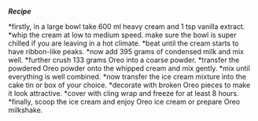 **_Recipe_**

*firstly, in a large bowl take 600 ml heavy cream and 1 tsp vanilla extract.
*whip the cream at low to medium speed. make sure the bowl is super chilled if you are leaving in a hot climate.
*beat until the cream starts to have ribbon-like peaks.
*now add 395 grams of condensed milk and mix well.
*further crush 133 grams Oreo into a coarse powder.
*transfer the powdered Oreo powder onto the whipped cream and mix gently.
*mix until everything is well combined.
*now transfer the ice cream mixture into the cake tin or box of your choice.
*decorate with broken Oreo pieces to make it look attractive.
*cover with cling wrap and freeze for at least 8 hours.
*finally, scoop the ice cream and enjoy Oreo ice cream or prepare Oreo milkshake.
